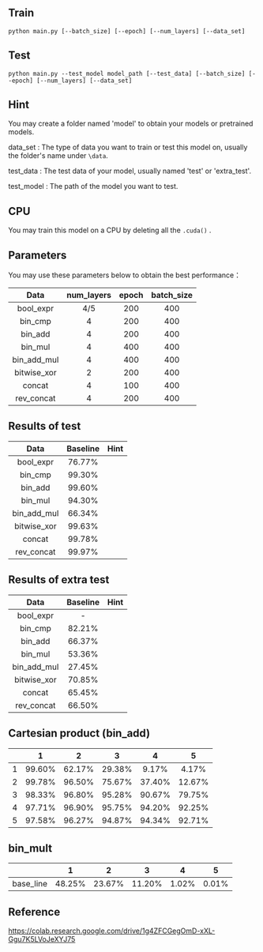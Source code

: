 ## Train

```
python main.py [--batch_size] [--epoch] [--num_layers] [--data_set] 
```

## Test

```
python main.py --test_model model_path [--test_data] [--batch_size] [--epoch] [--num_layers] [--data_set] 
```

## Hint
You may create a folder named 'model' to obtain your models or pretrained models.

data_set : The type of data you want to train or test this model on, usually the folder's name under `\data`.

test_data : The test data of your model, usually named 'test' or 'extra_test'.

test_model : The path of the model you want to test. 

## CPU

You may train this model on a CPU by deleting all the  `.cuda()` .

## Parameters

You may use these parameters below to obtain the best performance：

| Data | num_layers | epoch | batch_size |
| :---------: | :--------: | :---: | :--------: |
|  bool_expr  |    4/5     |  200  |    400     |
|   bin_cmp   |     4      |  200  |    400     |
|   bin_add   |     4      |  200  |    400     |
|   bin_mul   |     4      |  400  |    400     |
| bin_add_mul |      4      |  400     |     400       |
| bitwise_xor |     2      |  200  |    400     |
| concat | 4 | 100 | 400 |
| rev_concat | 4 | 200 | 400 |

## Results of test

| Data | Baseline | Hint |
| :-------: | :------: | :--: |
| bool_expr |  76.77%  |      |
|  bin_cmp  |  99.30%  |      |
|  bin_add  |  99.60%  |      |
|bin_mul|94.30%||
|bin_add_mul|66.34%||
|bitwise_xor|99.63%||
|concat|99.78%||
|rev_concat|99.97%||

## Results of extra test

| Data | Baseline | Hint |
| :-------: | :------: | :--: |
| bool_expr | - |      |
|  bin_cmp  | 82.21% |      |
|  bin_add  |  66.37% |      |
|bin_mul|53.36%||
|bin_add_mul|27.45%||
|bitwise_xor|70.85%||
|concat|65.45%||
|rev_concat|66.50%||

## Cartesian product (bin_add)

|      |   1    |   2    |   3    |   4    |   5    |
| :--: | :----: | :----: | :----: | :----: | :----: |
|  1   | 99.60% | 62.17% | 29.38% | 9.17%  | 4.17%  |
|  2   | 99.78% | 96.50% | 75.67% | 37.40% | 12.67% |
|  3   | 98.33% | 96.80% | 95.28% | 90.67% | 79.75% |
|  4   | 97.71% | 96.90% | 95.75% | 94.20% | 92.25% |
|  5   | 97.58% | 96.27% | 94.87% | 94.34% | 92.71% |

## bin_mult

|           |   1    |   2    |   3    |   4   |   5   |
| :-------: | :----: | :----: | :----: | :---: | :---: |
| base_line | 48.25% | 23.67% | 11.20% | 1.02% | 0.01% |

## Reference
https://colab.research.google.com/drive/1g4ZFCGegOmD-xXL-Ggu7K5LVoJeXYJ75
